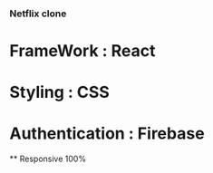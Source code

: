### Netflix clone 
# FrameWork : React
# Styling : CSS
# Authentication : Firebase
** Responsive 100%
